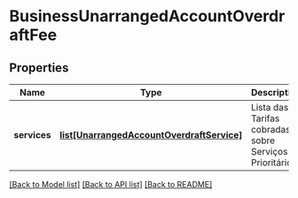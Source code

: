 # BusinessUnarrangedAccountOverdraftFee

## Properties
Name | Type | Description | Notes
------------ | ------------- | ------------- | -------------
**services** | [**list[UnarrangedAccountOverdraftService]**](UnarrangedAccountOverdraftService.md) | Lista das Tarifas cobradas sobre Serviços Prioritários | [optional] 

[[Back to Model list]](../README.md#documentation-for-models) [[Back to API list]](../README.md#documentation-for-api-endpoints) [[Back to README]](../README.md)

